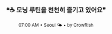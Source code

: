 <div align="center">

<br>

<h3>❝☕ 모닝 루틴을 천천히 즐기고 있어요❞</h3>

<sub>07:00 AM • Seoul 🌤️ • by CrowRish</sub>

<br>

</div>